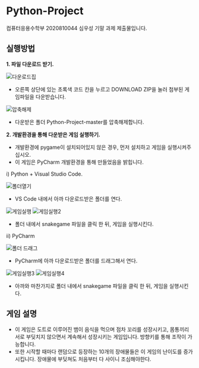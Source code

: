 # Python-Project

컴퓨터응용수학부 2020810044 심우성 기말 과제 제출물입니다.

## 실행방법

**1. 파일 다운로드 받기.**

![다운로드집](https://user-images.githubusercontent.com/67762575/86417938-890e6a00-bd09-11ea-8220-8469f05040a9.png)

* 오른쪽 상단에 있는 초록색 코드 칸을 누르고 DOWNLOAD ZIP을 눌러 첨부된 게임파일을 다운받습니다.

![압축해제](https://user-images.githubusercontent.com/67762575/86418683-e86d7980-bd0b-11ea-823f-b255bdbf07b0.png)

* 다운받은 폴더 Python-Project-master를 압축해제합니다.






**2. 개발환경을 통해 다운받은 게임 실행하기.**
* 개발환경에 pygame이 설치되어있지 않은 경우, 먼저 설치하고 게임을 실행시켜주십시오. 
* 이 게임은 PyCharm 개발환경을 통해 만들었음을 밝힙니다.

i) Python + Visual Studio Code.

![폴더열기](https://user-images.githubusercontent.com/67762575/86418849-78132800-bd0c-11ea-9ba7-548259fb1d22.png)

* VS Code 내에서 아까 다운로드받은 폴더를 연다.

![게임실행](https://user-images.githubusercontent.com/67762575/86418921-b6a8e280-bd0c-11ea-9a4b-c27488ddb810.png)
![게임실행2](https://user-images.githubusercontent.com/67762575/86418925-b872a600-bd0c-11ea-9511-9cce306f2edf.png)

* 폴더 내에서 snakegame 파일을 클릭 한 뒤, 게임을 실행시킨다.



ii) PyCharm

![폴더 드래그](https://user-images.githubusercontent.com/67762575/86419208-7433d580-bd0d-11ea-969e-4de2a8accbea.png)

* PyCharm에 아까 다운로드받은 폴더를 드래그해서 연다.

![게임실행3](https://user-images.githubusercontent.com/67762575/86419219-78f88980-bd0d-11ea-83b4-d86df6646f6a.png)
![게임실행4](https://user-images.githubusercontent.com/67762575/86419225-7b5ae380-bd0d-11ea-86b6-e4711648462a.png)


* 아까와 마찬가지로 폴더 내에서 snakegame 파일을 클릭 한 뒤, 게임을 실행시킨다.


## 게임 설명

* 이 게임은 도트로 이루어진 뱀이 음식을 먹으며 점차 꼬리를 성장시키고, 몸통끼리 서로 부딪치지 않으면서 계속해서 성장시키는 게임입니다. 방향키를 통해 조작이 가능합니다.
* 또한 시작할 때마다 랜덤으로 등장하는 10개의 장애물들은 이 게임의 난이도를 증가시킵니다. 장애물에 부딪쳐도 처음부터 다 사이니 조심해야한다.


